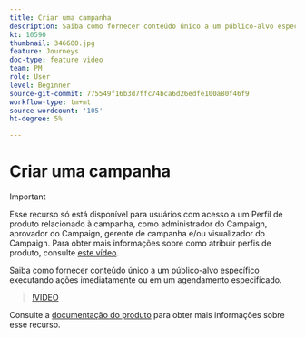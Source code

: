 ```yaml
---
title: Criar uma campanha
description: Saiba como fornecer conteúdo único a um público-alvo específico executando ações imediatamente ou em um agendamento especificado.
kt: 10590
thumbnail: 346680.jpg
feature: Journeys
doc-type: feature video
team: PM
role: User
level: Beginner
source-git-commit: 775549f16b3d7ffc74bca6d26edfe100a80f46f9
workflow-type: tm+mt
source-wordcount: '105'
ht-degree: 5%

---
```


# Criar uma campanha

>[!IMPORTANT]
>
>Esse recurso só está disponível para usuários com acesso a um Perfil de produto relacionado à campanha, como administrador do Campaign, aprovador do Campaign, gerente de campanha e/ou visualizador do Campaign. Para obter mais informações sobre como atribuir perfis de produto, consulte [este vídeo](/help/set-up-access/access-management.md).

Saiba como fornecer conteúdo único a um público-alvo específico executando ações imediatamente ou em um agendamento especificado.

>[!VIDEO](https://video.tv.adobe.com/v/346680?quality=12)

Consulte a [documentação do produto](https://experienceleague.adobe.com/docs/journey-optimizer/using/campaigns/get-started-with-campaigns.html?lang=en) para obter mais informações sobre esse recurso.
